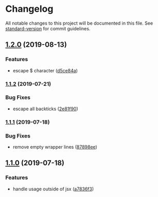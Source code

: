 # Changelog

All notable changes to this project will be documented in this file. See [standard-version](https://github.com/conventional-changelog/standard-version) for commit guidelines.

## [1.2.0](https://github.com/deini/jsx-to-string-loader/compare/v1.1.2...v1.2.0) (2019-08-13)


### Features

* escape $ character ([d5ce84a](https://github.com/deini/jsx-to-string-loader/commit/d5ce84a))



### [1.1.2](https://github.com/deini/jsx-to-string-loader/compare/v1.1.1...v1.1.2) (2019-07-21)


### Bug Fixes

* escape all backticks ([2e81f90](https://github.com/deini/jsx-to-string-loader/commit/2e81f90))



### [1.1.1](https://github.com/deini/jsx-to-string-loader/compare/v1.1.0...v1.1.1) (2019-07-18)


### Bug Fixes

* remove empty wrapper lines ([87898ee](https://github.com/deini/jsx-to-string-loader/commit/87898ee))



## [1.1.0](https://github.com/deini/jsx-to-string-loader/compare/v1.0.0...v1.1.0) (2019-07-18)


### Features

* handle usage outside of jsx ([a7836f3](https://github.com/deini/jsx-to-string-loader/commit/a7836f3))
